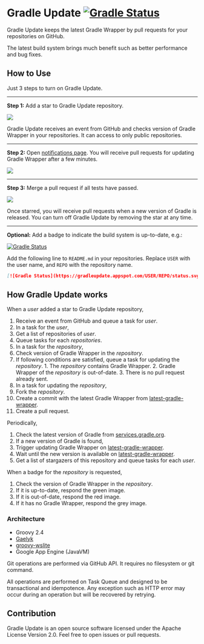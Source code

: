 # Gradle Update [![Gradle Status](https://gradleupdate.appspot.com/int128/gradleupdate/status.svg?branch=master)](https://gradleupdate.appspot.com/int128/gradleupdate/status)

Gradle Update keeps the latest Gradle Wrapper by pull requests for your repositories on GitHub.

The latest build system brings much benefit such as better performance and bug fixes.


## How to Use

Just 3 steps to turn on Gradle Update.

----

**Step 1:** Add a star to Gradle Update repository.

<img src="https://cloud.githubusercontent.com/assets/321266/9202088/176d83d6-408b-11e5-96dd-c138322fde60.png">

Gradle Update receives an event from GitHub and checks version of Gradle Wrapper in your repositories. It can access to only public repositories.

----

**Step 2:** Open [notifications page](https://github.com/notifications). You will receive pull requests for updating Gradle Wrapper after a few minutes.

<img src="https://cloud.githubusercontent.com/assets/321266/9202273/0e94da60-408c-11e5-83e9-594c9fbdcd42.png">

----

**Step 3:** Merge a pull request if all tests have passed.

<img src="https://cloud.githubusercontent.com/assets/321266/9202364/70fd5a6a-408c-11e5-9cc6-4a7a8f9ccfa8.png">

Once starred, you will receive pull requests when a new version of Gradle is released. You can turn off Gradle Update by removing the star at any time.

----

**Optional:** Add a badge to indicate the build system is up-to-date, e.g.:

[![Gradle Status](https://gradleupdate.appspot.com/int128/latest-gradle-wrapper/status.svg?branch=master)](https://gradleupdate.appspot.com/int128/latest-gradle-wrapper/status)

Add the following line to `README.md` in your repositories. Replace `USER` with the user name, and `REPO` with the repository name.

```markdown
[![Gradle Status](https://gradleupdate.appspot.com/USER/REPO/status.svg?branch=master)](https://gradleupdate.appspot.com/USER/REPO/status)
```


## How Gradle Update works

When a _user_ added a star to Gradle Update repository,

1. Receive an event from GitHub and queue a task for _user_.
2. In a task for the _user_,
  1. Get a list of repositories of _user_.
  2. Queue tasks for each _repositories_.
3. In a task for the _repository_,
  1. Check version of Gradle Wrapper in the _repository_.
  2. If following conditions are satisfied, queue a task for updating the _repository_.
    1. The _repository_ contains Gradle Wrapper.
    2. Gradle Wrapper of the _repository_ is out-of-date.
    3. There is no pull request already sent.
4. In a task for updating the _repository_,
  1. Fork the _repository_.
  2. Create a commit with the latest Gradle Wrapper from [latest-gradle-wrapper](https://github.com/int128/latest-gradle-wrapper).
  3. Create a pull request.

Periodically,

1. Check the latest version of Gradle from [services.gradle.org](https://services.gradle.org).
2. If a new version of Gradle is found,
  1. Trigger updating Gradle Wrapper on [latest-gradle-wrapper](https://github.com/int128/latest-gradle-wrapper).
  2. Wait until the new version is available on [latest-gradle-wrapper](https://github.com/int128/latest-gradle-wrapper).
  3. Get a list of stargazers of this repository and queue tasks for each _user_.

When a badge for the _repository_ is requested,

1. Check the version of Gradle Wrapper in the _repository_.
2. If it is up-to-date, respond the green image.
3. If it is out-of-date, respond the red image.
4. If it has no Gradle Wrapper, respond the grey image.


### Architecture

* Groovy 2.4
* [Gaelyk](gaelyk.appspot.com)
* [groovy-wslite](https://github.com/jwagenleitner/groovy-wslite)
* Google App Engine (JavaVM)

Git operations are performed via GitHub API. It requires no filesystem or git command.

All operations are performed on Task Queue and designed to be transactional and idempotence. Any exception such as HTTP error may occur during an operation but will be recovered by retrying.


## Contribution

Gradle Update is an open source software licensed under the Apache License Version 2.0. Feel free to open issues or pull requests.
